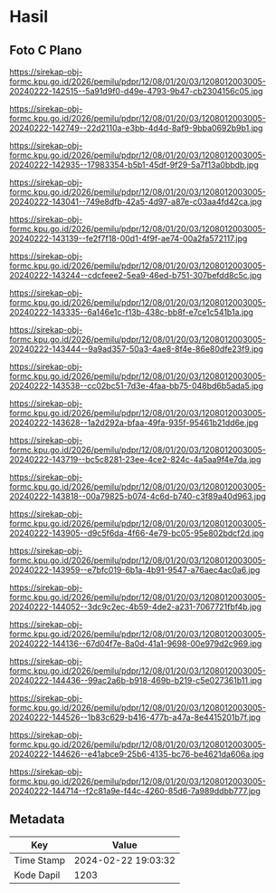 # Hasil

## Foto C Plano

https://sirekap-obj-formc.kpu.go.id/2026/pemilu/pdpr/12/08/01/20/03/1208012003005-20240222-142515--5a91d9f0-d49e-4793-9b47-cb2304156c05.jpg

https://sirekap-obj-formc.kpu.go.id/2026/pemilu/pdpr/12/08/01/20/03/1208012003005-20240222-142749--22d2110a-e3bb-4d4d-8af9-9bba0692b9b1.jpg

https://sirekap-obj-formc.kpu.go.id/2026/pemilu/pdpr/12/08/01/20/03/1208012003005-20240222-142935--17983354-b5b1-45df-9f29-5a7f13a0bbdb.jpg

https://sirekap-obj-formc.kpu.go.id/2026/pemilu/pdpr/12/08/01/20/03/1208012003005-20240222-143041--749e8dfb-42a5-4d97-a87e-c03aa4fd42ca.jpg

https://sirekap-obj-formc.kpu.go.id/2026/pemilu/pdpr/12/08/01/20/03/1208012003005-20240222-143139--fe2f7f18-00d1-4f9f-ae74-00a2fa572117.jpg

https://sirekap-obj-formc.kpu.go.id/2026/pemilu/pdpr/12/08/01/20/03/1208012003005-20240222-143244--cdcfeee2-5ea9-46ed-b751-307befdd8c5c.jpg

https://sirekap-obj-formc.kpu.go.id/2026/pemilu/pdpr/12/08/01/20/03/1208012003005-20240222-143335--6a146e1c-f13b-438c-bb8f-e7ce1c541b1a.jpg

https://sirekap-obj-formc.kpu.go.id/2026/pemilu/pdpr/12/08/01/20/03/1208012003005-20240222-143444--9a9ad357-50a3-4ae8-8f4e-86e80dfe23f9.jpg

https://sirekap-obj-formc.kpu.go.id/2026/pemilu/pdpr/12/08/01/20/03/1208012003005-20240222-143538--cc02bc51-7d3e-4faa-bb75-048bd6b5ada5.jpg

https://sirekap-obj-formc.kpu.go.id/2026/pemilu/pdpr/12/08/01/20/03/1208012003005-20240222-143628--1a2d292a-bfaa-49fa-935f-95461b21dd6e.jpg

https://sirekap-obj-formc.kpu.go.id/2026/pemilu/pdpr/12/08/01/20/03/1208012003005-20240222-143719--bc5c8281-23ee-4ce2-824c-4a5aa9f4e7da.jpg

https://sirekap-obj-formc.kpu.go.id/2026/pemilu/pdpr/12/08/01/20/03/1208012003005-20240222-143818--00a79825-b074-4c6d-b740-c3f89a40d963.jpg

https://sirekap-obj-formc.kpu.go.id/2026/pemilu/pdpr/12/08/01/20/03/1208012003005-20240222-143905--d9c5f6da-4f66-4e79-bc05-95e802bdcf2d.jpg

https://sirekap-obj-formc.kpu.go.id/2026/pemilu/pdpr/12/08/01/20/03/1208012003005-20240222-143959--e7bfc019-6b1a-4b91-9547-a76aec4ac0a6.jpg

https://sirekap-obj-formc.kpu.go.id/2026/pemilu/pdpr/12/08/01/20/03/1208012003005-20240222-144052--3dc9c2ec-4b59-4de2-a231-7067721fbf4b.jpg

https://sirekap-obj-formc.kpu.go.id/2026/pemilu/pdpr/12/08/01/20/03/1208012003005-20240222-144136--67d04f7e-8a0d-41a1-9698-00e979d2c969.jpg

https://sirekap-obj-formc.kpu.go.id/2026/pemilu/pdpr/12/08/01/20/03/1208012003005-20240222-144436--99ac2a6b-b918-469b-b219-c5e027361b11.jpg

https://sirekap-obj-formc.kpu.go.id/2026/pemilu/pdpr/12/08/01/20/03/1208012003005-20240222-144526--1b83c629-b416-477b-a47a-8e4415201b7f.jpg

https://sirekap-obj-formc.kpu.go.id/2026/pemilu/pdpr/12/08/01/20/03/1208012003005-20240222-144626--e41abce9-25b6-4135-bc76-be4621da606a.jpg

https://sirekap-obj-formc.kpu.go.id/2026/pemilu/pdpr/12/08/01/20/03/1208012003005-20240222-144714--f2c81a9e-f44c-4260-85d6-7a989ddbb777.jpg


## Metadata

| Key        | Value               |
| ---------- | ------------------- |
| Time Stamp | 2024-02-22 19:03:32 |
| Kode Dapil | 1203                |



